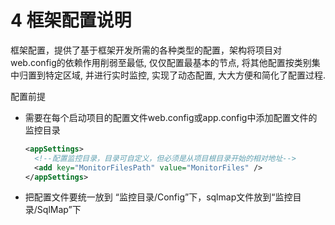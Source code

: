 # 4 框架配置说明
框架配置，提供了基于框架开发所需的各种类型的配置，架构将项目对web.config的依赖作用削弱至最低, 仅仅配置最基本的节点, 将其他配置按类别集中归置到特定区域, 并进行实时监控, 实现了动态配置, 大大方便和简化了配置过程.

配置前提

* 需要在每个启动项目的配置文件web.config或app.config中添加配置文件的监控目录
  ```xml
  <appSettings>
    <!--配置监控目录，目录可自定义，但必须是从项目根目录开始的相对地址-->
    <add key="MonitorFilesPath" value="MonitorFiles" />
  </appSettings>
  ```
* 把配置文件要统一放到 “监控目录/Config”下，sqlmap文件放到“监控目录/SqlMap”下




